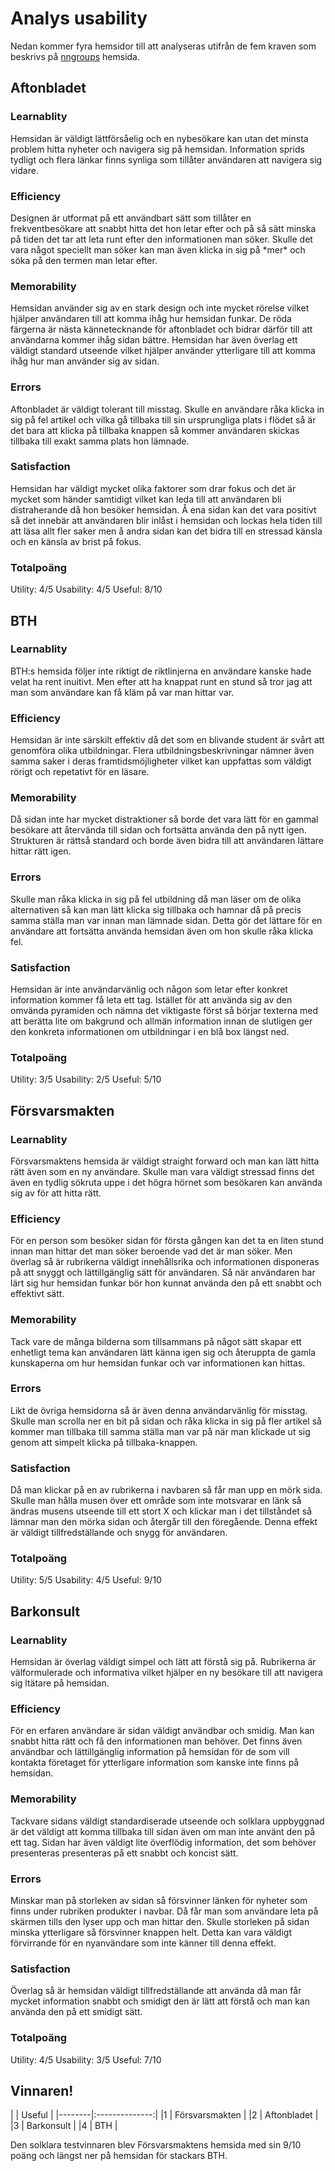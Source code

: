 Analys usability
====================
Nedan kommer fyra hemsidor till att analyseras utifrån de fem kraven som beskrivs på [nngroups](https://www.nngroup.com/articles/usability-101-introduction-to-usability/) hemsida.

<h2>Aftonbladet</h2>
<h3>Learnablity</h3>
Hemsidan är väldigt lättförsåelig och en nybesökare kan utan det minsta problem hitta nyheter och navigera sig på hemsidan. Information sprids tydligt och flera länkar finns synliga som tillåter användaren att navigera sig vidare.

<h3>Efficiency</h3>
Designen är utformat på ett användbart sätt som tillåter en frekventbesökare att snabbt hitta det hon letar efter och på så sätt minska på tiden det tar att leta runt efter den informationen man söker. Skulle det vara något speciellt man söker kan man även klicka in sig på *mer* och söka på den termen man letar efter.


<h3>Memorability</h3>
Hemsidan använder sig av en stark design och inte mycket rörelse vilket hjälper användaren till att komma ihåg hur hemsidan funkar. De röda färgerna är nästa kännetecknande för aftonbladet och bidrar därför till att användarna kommer ihåg sidan bättre. Hemsidan har även överlag ett väldigt standard utseende vilket hjälper använder ytterligare till att komma ihåg hur man använder sig av sidan.


<h3>Errors</h3>
Aftonbladet är väldigt tolerant till misstag. Skulle en användare råka klicka in sig på fel artikel och vilka gå tillbaka till sin ursprungliga plats i flödet så är det bara att klicka på tillbaka knappen så kommer användaren skickas tillbaka till exakt samma plats hon lämnade.


<h3>Satisfaction</h3>
Hemsidan har väldigt mycket olika faktorer som drar fokus och det är mycket som händer samtidigt vilket kan leda till att användaren bli distraherande då hon besöker hemsidan. Å ena sidan kan det vara positivt så det innebär att användaren blir inlåst i hemsidan och lockas hela tiden till att läsa allt fler saker men å andra sidan kan det bidra till en stressad känsla och en känsla av brist på fokus.


<h3>Totalpoäng</h3>
Utility: 4/5
Usability: 4/5
Useful: 8/10



<h2>BTH</h2>
<h3>Learnablity</h3>
BTH:s hemsida följer inte riktigt de riktlinjerna en användare kanske hade velat ha rent inuitivt. Men efter att ha knappat runt en stund så tror jag att man som användare kan få kläm på var man hittar var.

<h3>Efficiency</h3>
Hemsidan är inte särskilt effektiv då det som en blivande student är svårt att genomföra olika utbildningar. Flera utbildningsbeskrivningar nämner även samma saker i deras framtidsmöjligheter vilket kan uppfattas som väldigt rörigt och repetativt för en läsare.

<h3>Memorability</h3>
Då sidan inte har mycket distraktioner så borde det vara lätt för en gammal besökare att återvända till sidan och fortsätta använda den på nytt igen. Strukturen är rättså standard och borde även bidra till att användaren lättare hittar rätt igen.

<h3>Errors</h3>
Skulle man råka klicka in sig på fel utbildning då man läser om de olika alternativen så kan man lätt klicka sig tillbaka och hamnar då på precis samma ställa man var innan man lämnade sidan. Detta gör det lättare för en användare att fortsätta använda hemsidan även om hon skulle råka klicka fel.

<h3>Satisfaction</h3>
Hemsidan är inte användarvänlig och någon som letar efter konkret information kommer få leta ett tag. Istället för att använda sig av den omvända pyramiden och nämna det viktigaste först så börjar texterna med att berätta lite om bakgrund och allmän information innan de slutligen ger den konkreta informationen om utbildningar i en blå box längst ned.

<h3>Totalpoäng</h3>
Utility: 3/5
Usability: 2/5
Useful: 5/10


<h2>Försvarsmakten</h2>
<h3>Learnablity</h3>
Försvarsmaktens hemsida är väldigt straight forward och man kan lätt hitta rätt även som en ny användare. Skulle man vara väldigt stressad finns det även en tydlig sökruta uppe i det högra hörnet som besökaren kan använda sig av för att hitta rätt.

<h3>Efficiency</h3>
För en person som besöker sidan för första gången kan det ta en liten stund innan man hittar det man söker beroende vad det är man söker. Men överlag så är rubrikerna väldigt innehållsrika och informationen disponeras på att snyggt och lättillgänglig sätt för användaren. Så när användaren har lärt sig hur hemsidan funkar bör hon kunnat använda den på ett snabbt och effektivt sätt.

<h3>Memorability</h3>
Tack vare de många bilderna som tillsammans på något sätt skapar ett enhetligt tema kan användaren lätt känna igen sig och återuppta de gamla kunskaperna om hur hemsidan funkar och var informationen kan hittas.

<h3>Errors</h3>
Likt de övriga hemsidorna så är även denna användarvänlig för misstag. Skulle man scrolla ner en bit på sidan och råka klicka in sig på fler artikel så kommer man tillbaka till samma ställa man var på när man klickade ut sig genom att simpelt klicka på tillbaka-knappen.

<h3>Satisfaction</h3>
Då man klickar på en av rubrikerna i navbaren så får man upp en mörk sida. Skulle man hålla musen över ett område som inte motsvarar en länk så ändras musens utseende till ett stort X och klickar man i det tillståndet så lämnar man den mörka sidan och återgår till den föregående. Denna effekt är väldigt tillfredställande och snygg för användaren.

<h3>Totalpoäng</h3>
Utility: 5/5
Usability: 4/5
Useful: 9/10


<h2>Barkonsult</h2>
<h3>Learnablity</h3>
Hemsidan är överlag väldigt simpel och lätt att förstå sig på. Rubrikerna är välformulerade och informativa vilket hjälper en ny besökare till att navigera sig ltätare på hemsidan.

<h3>Efficiency</h3>
För en erfaren användare är sidan väldigt användbar och smidig. Man kan snabbt hitta rätt och få den informationen man behöver. Det finns även användbar och lättillgänglig information på hemsidan för de som vill kontakta företaget för ytterligare information som kanske inte finns på hemsidan.

<h3>Memorability</h3>
Tackvare sidans väldigt standardiserade utseende och solklara uppbyggnad är det väldigt att komma tillbaka till sidan även om man inte använt den på ett tag. Sidan har även väldigt lite överflödig information, det som behöver presenteras presenteras på ett snabbt och koncist sätt.

<h3>Errors</h3>
Minskar man på storleken av sidan så försvinner länken för nyheter som finns under rubriken produkter i navbar. Då får man som användare leta på skärmen tills den lyser upp och man hittar den. Skulle storleken på sidan minska ytterligare så försvinner knappen helt. Detta kan vara väldigt förvirrande för en nyanvändare som inte känner till denna effekt.

<h3>Satisfaction</h3>
Överlag så är hemsidan väldigt tillfredställande att använda då man får mycket information snabbt och smidigt den är lätt att förstå och man kan använda den på ett smidigt sätt.

<h3>Totalpoäng</h3>
Utility: 4/5
Usability: 3/5
Useful: 7/10

<h2>Vinnaren!</h2>
|        | Useful         |
|--------|:--------------:|     
|1       | Försvarsmakten |
|2       | Aftonbladet    |
|3       | Barkonsult     |
|4       | BTH            |

Den solklara testvinnaren blev Försvarsmaktens hemsida med sin 9/10 poäng och längst ner på hemsidan för stackars BTH.
